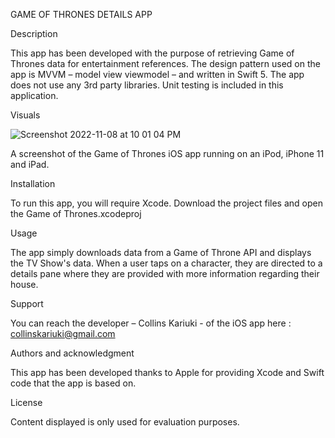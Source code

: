 GAME OF THRONES DETAILS APP

Description

This app has been developed with the purpose of retrieving Game of Thrones data for entertainment references. The design pattern used on the app is MVVM – model view viewmodel – and written in Swift 5. The app does not use any 3rd party libraries. 
Unit testing is included in this application.

Visuals

![Screenshot 2022-11-08 at 10 01 04 PM](https://user-images.githubusercontent.com/28135810/200652321-233893eb-4494-4c70-bfd7-615bb9dd1561.png)

A screenshot of the Game of Thrones iOS app running on an iPod, iPhone 11 and iPad.

Installation

To run this app, you will require Xcode. Download the project files and open the Game of Thrones.xcodeproj

Usage

The app simply downloads data from a Game of Throne API and displays the TV Show's data. When a user taps on a character, they are directed to a details pane where they are provided with more information regarding their house.

Support

You can reach the developer – Collins Kariuki - of the iOS app here : collinskariuki@gmail.com

Authors and acknowledgment

This app has been developed thanks to Apple for providing Xcode and Swift code that the app is based on.

License

Content displayed is only used for evaluation purposes.
